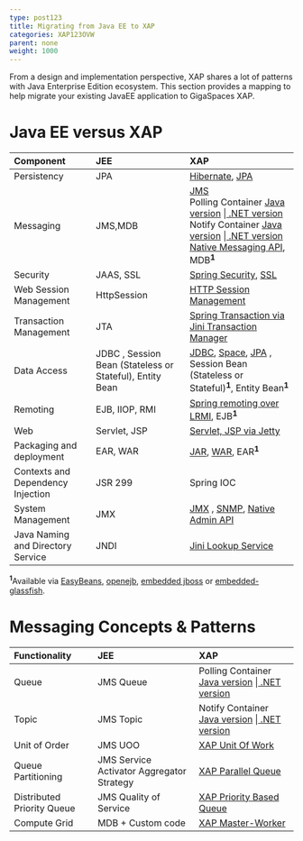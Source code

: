 ```yaml
---
type: post123
title: Migrating from Java EE to XAP
categories: XAP123OVW
parent: none
weight: 1000
---
```



From a design and implementation perspective, XAP shares a lot of patterns with Java Enterprise Edition ecosystem. This section provides a mapping to help migrate your existing JavaEE application to GigaSpaces XAP. 

# Java EE versus XAP

|Component|JEE|XAP|
|:--------|:---|:--|
|Persistency|JPA|[Hibernate](../dev-java/hibernate-space-persistency.html), [JPA](../dev-java/jpa-api-overview.html)|
|Messaging|JMS,MDB|[JMS](../dev-java/messaging-support.html)<br>Polling Container [Java version](../dev-java/polling-container-overview.html) \|[ .NET version](../dev-dotnet/polling-container-overview.html)<br>Notify Container [Java version](../dev-java/notify-container-overview.html) \|[ .NET version](../dev-dotnet/notify-container-overview.html)<br> [Native Messaging API](../dev-java/session-based-messaging-api.html), MDB<sup><b>1</b></sup> |
|Security|JAAS, SSL|[Spring Security](../security/spring-security-bridge.html), [SSL](../security/securing-the-transport-layer-using-ssl.html)|
|Web Session Management|HttpSession|[HTTP Session Management](../dev-java/http-session-management.html)|
|Transaction Management|JTA|[Spring Transaction via Jini Transaction Manager](../dev-java/transaction-overview.html)|
|Data Access|JDBC , Session Bean (Stateless or Stateful), Entity Bean|[JDBC](../dev-java/jdbc-driver.html), [Space](../dev-java/the-gigaspace-interface-overview.html), [JPA](../dev-java/jpa-api-overview.html) , Session Bean (Stateless or Stateful)<sup><b>1</b></sup>, Entity Bean<sup><b>1</b></sup> |
|Remoting|EJB, IIOP, RMI|[Spring remoting over LRMI](../dev-java/executor-based-remoting.html), EJB<sup><b>1</b></sup> |
|Web|Servlet, JSP | [Servlet, JSP via Jetty](../dev-java/web-application-overview.html)|
|Packaging and deployment|EAR, WAR|[JAR](../dev-java/the-processing-unit-structure-and-configuration.html), [WAR](../dev-java/web-application-overview.html), EAR<sup><b>1</b></sup> |
|Contexts and Dependency Injection|JSR 299|Spring IOC|
|System Management|JMX|[JMX](../dev-java/snmp-connectivity-via-alert-logging-gateway.html) , [SNMP](../dev-java/snmp-connectivity-via-alert-logging-gateway.html), [Native Admin API](../dev-java/administration-and-monitoring-overview.html)|
|Java Naming and Directory Service|JNDI|[Jini Lookup Service](./about-jini.html)|

<sup><b>1</b></sup>Available via [EasyBeans](https://forge.ow2.org/projects/easybeans), [openejb](http://openejb.apache.org), [embedded jboss](http://docs.jboss.org/ejb3/embedded/embedded.html) or [embedded-glassfish](http://embedded-glassfish.java.net).

# Messaging Concepts & Patterns


|Functionality|JEE|XAP|
|:------------|:---|:--|
|Queue|JMS Queue|Polling Container [Java version](../dev-java/polling-container-overview.html) \|[ .NET version](../dev-dotnet/polling-container-overview.html)|
|Topic|JMS Topic|Notify Container  [Java version](../dev-java/notify-container-overview.html) \|[ .NET version](../dev-dotnet/notify-container-overview.html)|
|Unit of Order|JMS UOO|[XAP Unit Of Work](/sbp/unit-of-work.html)|
|Queue Partitioning|JMS Service Activator Aggregator Strategy|[XAP Parallel Queue](/sbp/parallel-queue-pattern.html)|
|Distributed Priority Queue|JMS Quality of Service|[XAP Priority Based Queue](/sbp/priority-based-queue.html)|
|Compute Grid|MDB + Custom code|[XAP Master-Worker](/sbp/master-worker-pattern.html)|
